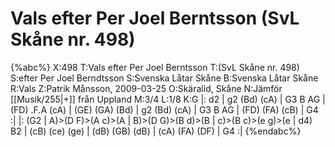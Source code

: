 # Vals efter Per Joel Berntsson  (SvL Skåne nr. 498)

{%abc%}
X:498
T:Vals efter Per Joel Berntsson 
T:(SvL Skåne nr. 498)
S:efter Per Joel Berndtsson
S:Svenska Låtar Skåne
B:Svenska Låtar Skåne
R:Vals
Z:Patrik Månsson, 2009-03-25
O:Skäralid, Skåne
N:Jämför [[Musik/255|+]] från Uppland
M:3/4
L:1/8
K:G
|: d2 | g2 (Bd) (cA) | G3 B AG | (FD) .F.A (cA) |
(GE) (GA) (Bd) | g2 (Bd) (cA) | G3 B AG | (FD) (FA) (cB) | G4 :|
|: (G2 | A)>(D F)>(A c)>(A | B)>(D G)>(B d)>(B | c)>(B c)>(e g)>(e | d4) B2 |
(cB) (ce) (ge) | (dB) (GB) (dB) | (cA) (FA) (DF) | G4 :|
{%endabc%}
